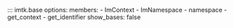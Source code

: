 ::: imtk.base
    options:
        members:
            - ImContext
            - ImNamespace
            - namespace
            - get_context
            - get_identifier
        show_bases: false